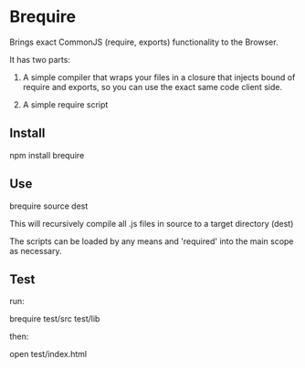 Brequire
========

Brings exact CommonJS (require, exports) functionality to the Browser.

It has two parts: 

1) A simple compiler that wraps your files in a closure that injects bound of require and exports, so you can use the exact same code client side.

2) A simple require script

Install
------

npm install brequire

Use
---

brequire source dest

This will recursively compile all .js files in source to a target directory (dest)

The scripts can be loaded by any means and 'required' into the main scope as necessary.

Test
----

run:

brequire test/src test/lib

then:

open test/index.html

